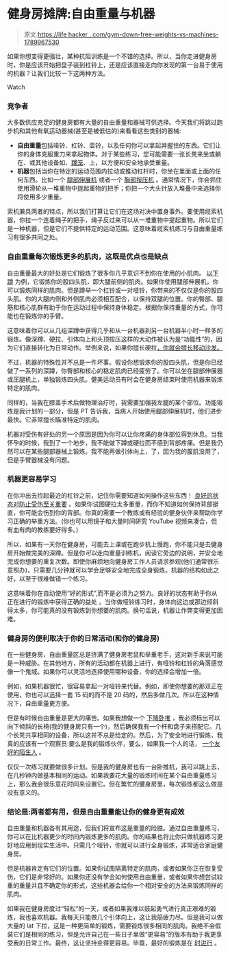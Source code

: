 # 健身房摊牌:自由重量与机器

> 原文:[https://life hacker . com/gym-down-free-weights-vs-machines-1789967530](https://lifehacker.com/gym-showdown-free-weights-vs-machines-1789967530)

如果你想变得更强壮，某种抗阻训练是一个不错的选择。所以，当你走进健身房时，你是应该开始把盘子装到杠铃上，还是应该直接走向你发现的第一台易于使用的机器？让我们比较一下这两种方法。

Watch

### 竞争者

大多数供应充足的健身房都有大量的自由重量和器械可供选择。今天我们将跳过跑步机和其他有氧运动器械(甚至是被低估的)来看看这些类别的器械:

*   **自由重量**包括哑铃、杠铃、壶铃，以及任何你可以拿起并握住的东西。它们让你的身体克服重力来拿起物体。对于某些练习，您可能需要一张长凳来坐或躺在、或其他设备如、[蹲笼](https://en.wikipedia.org/wiki/Power_rack)、上，以方便和安全地承受重量。
*   **机器**包括当你在特定的运动范围内拉动或推动杠杆时，你坐在里面或上面的任何东西。比如一个 [腿部伸展机](https://www.youtube.com/watch?v=8XcVxzv_DBU) 或者一个 [胸部按压机](https://www.youtube.com/watch?v=n8TOta_pfr4) 。通常情况下，你会抓住使用滑轮从一堆重物中提起重物的把手；你把一个大头针放入堆叠中来选择你将使用多少重量。

索机兼具两者的特点，所以我们打算让它们在这场对决中置身事外。要使用缆索机器，你拉一个连着绳子的把手，绳子反过来可以从一堆重物中提起重物。所以它们是一种机器，但是它们不提供特定的运动范围。这意味着缆索机练习与自由重量练习有很多共同之处。

### 自由重量每次锻炼更多的肌肉，这既是优点也是缺点

自由重量最大的好处是它们锻炼了很多你几乎意识不到你在使用的小肌肉。 [以下蹲](http://vitals.lifehacker.com/why-squats-are-the-best-strength-building-exercise-for-1760732712) 为例，它锻炼你的股四头肌，即大腿前侧的肌肉。如果你使用腿部伸展机，你可以锻炼同样的肌肉。但是蹲举一个杠铃或一对哑铃，你带来的不仅仅是你的股四头肌。你的大腿内侧和外侧肌肉必须相互配合，以保持双腿的位置。你的臀部、腿筋和核心肌群有助于你在运动过程中保持身体稳定。根据你保持重量的方式，你可能也在锻炼你的手臂。

这意味着你可以从几组深蹲中获得几乎和从一台机器到另一台机器半小时一样多的锻炼。像深蹲、硬拉、引体向上和头顶按压这样的大动作被认为是“功能性”的，因为它们直接转化为日常动作。举例来说，如果你擅长硬拉[，你就会擅长移动沙发。](http://vitals.lifehacker.com/why-deadlifts-are-worth-the-hype-and-how-to-do-them-sa-1756526319)

不过，机器的特殊性并不总是一件坏事。假设你想锻炼你的股四头肌，但是你已经做了一系列的深蹲，你臀部和核心的稳定肌肉已经疲劳了。你可以坐在腿部伸展器或压腿机上，单独锻炼四头肌。健美运动员有时会在健身房结束时使用机器来锻炼特定的肌肉。

同样的，当我在膝盖手术后做物理治疗时，我需要加强我左腿的某个部位。功能锻炼是我计划的一部分，但是 PT 告诉我，当病人开始使用腿部伸展机时，他们进步最快。它非常擅长瞄准特定的肌肉。

机器对受伤有好处的另一个原因是因为你可以让你疼痛的身体部位得到休息。当我怀孕的时候，我到了一个地步，我不能做下蹲或硬拉而不感到背部疼痛。但是我仍然可以在某些腿部器械上锻炼。我不能再做引体向上，了，因为我的腹肌没用了，但是手臂器械没有问题。

### 机器更容易学习

在你冲出去捡起最近的杠铃之前，记住你需要知道如何操作这些东西！ [良好的状态对防止受伤至关重要](https://lifehacker.com/how-to-minimize-your-risk-of-injury-when-lifting-heavie-1731253133) 。如果你试图硬拉太多重量，而你不知道如何保持背部挺直，你可能会伤到你的背部。你真的需要一个教练或有经验的健身伙伴来帮助你学习正确的举重方法。(你也可以用镜子和大量时间研究 YouTube 视频来凑合，但有血有肉的教练要好得多。)

所以，如果有一天你在健身房，可能去上课或在跑步机上慢跑，你不能只是去健身房开始做完美的深蹲。但是你*可以*走向重量训练机，阅读它旁边的说明，并安全地完成你想要的重复次数。即使你麻烦地向健身房工作人员请求参观(他们通常很乐意照办)，只需要几分钟就可以学会足够安全地完成全身锻炼。机器的结构如此之好，以至于很难做错一个练习。

这意味着你在自动使用“好的形式”,而不是必须为之努力。良好的状态有助于你从正在进行的锻炼中获得正确的益处 。当你做哑铃练习时，身体向这边或那边倾斜得太多，你可能真的没有锻炼到你想要的肌肉。换句话说，机器让作弊变得更加困难。

### 健身房的便利取决于你的日常活动(和你的健身房)

在一些健身房，自由重量区总是挤满了健身房老鼠和举重老手，这对新手来说可能是一种威胁。在其他地方，所有的活动都在机器上进行，有哑铃和杠铃的角落感觉像一个鬼城。如果你可以灵活地选择使用哪种设备，你的选择会增加一倍。

例如，如果机器很忙，很容易拿起一对哑铃来代替。例如，即使你想要的那双正在使用，你也可以选择一套 15 码的而不是 20 码的，然后多做几次。所以在这种情况下，自由重量更方便。

但是有时候自由重量是更大的痛苦。如果我想做一个 [下降卧推](http://www.stack.com/a/decline-bench-press) ，我必须标出可以向下倾斜的长椅(我的健身房只有一个)，然后确保我有一个杆和盘子来搭配它。几个长凳共享相同的设备，所以这并不总是给定的。然后，为了安全地进行锻炼，我真的应该有一个观察员:要么是我的锻炼伙伴，要么，如果我一个人的话， [一个友好的陌生人](http://vitals.lifehacker.com/why-it-s-dangerous-to-ask-a-stranger-for-a-spot-1752410786) 。

仅仅一次练习就要做很多计划。但是我的健身房也有一台卧推机，我可以跳上去，在几秒钟内做基本相同的运动。如果我要花大量的锻炼时间在某个自由重量练习上，那么我会很乐意花时间来设置它。但在繁忙的健身房里，每次锻炼都这么做是没有意义的。

### 结论是:两者都有用，但是自由重量能让你的健身更有成效

自由重量和机器各有其用途，但我们将宣布这是重量的险胜。通过自由重量练习，你可以在比机器更少的时间内锻炼更多的肌肉。你的结果也将比你只做机器练习更好地应用到现实生活中。只需几个哑铃，你就可以进行全身锻炼，非常适合家庭健身房。

但是机器肯定有它们的位置。如果你试图隔离特定的肌肉，或者如果你正在恢复受伤，它们是非常好的。如果你还没有学会如何使用自由重量，或者如果你想尝试较重的重量并且不确定你的形式，这些机器会给你一个相对安全的方法来锻炼同样的肌肉。

如果我在健身房度过“轻松”的一天，或者如果我难以鼓起勇气进行真正艰难的锻炼，我也喜欢机器。我每天只能做几个引体向上，这让我筋疲力尽。但是我可以做大量的 lat 下拉，这是一种更简单的锻炼，需要锻炼很多相同的肌肉。我绝不会假装它们是相同的练习，但是允许自己在一些日子里做“更容易”的版本有助于我更享受我的日常工作。最终，这让坚持变得更容易。毕竟，最好的锻炼是在 [时进行](http://vitals.lifehacker.com/the-best-workout-program-is-the-one-you-actually-enjoy-1696010688) 。